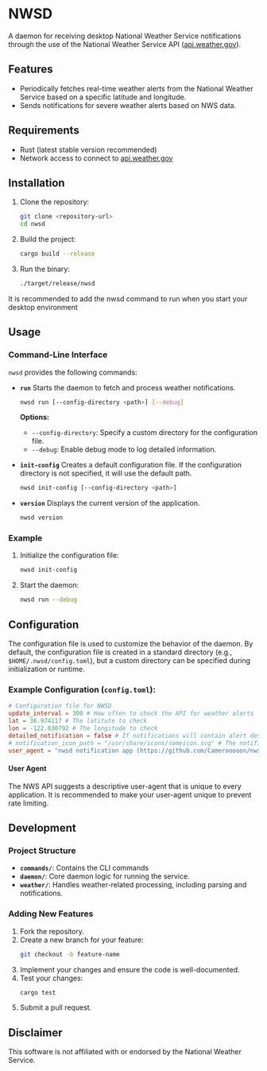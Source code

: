 # NWSD

A daemon for receiving desktop National Weather Service notifications through the use of the National Weather Service API ([api.weather.gov](https://api.weather.gov)).

## Features

- Periodically fetches real-time weather alerts from the National Weather Service based on a specific latitude and longitude.
- Sends notifications for severe weather alerts based on NWS data.

## Requirements

- Rust (latest stable version recommended)
- Network access to connect to [api.weather.gov](https://api.weather.gov)

## Installation

1. Clone the repository:
   ```bash
   git clone <repository-url>
   cd nwsd
   ```
2. Build the project:
   ```bash
   cargo build --release
   ```
3. Run the binary:
   ```bash
   ./target/release/nwsd
   ```

It is recommended to add the nwsd command to run when you start your desktop environment

## Usage

### Command-Line Interface

`nwsd` provides the following commands:

- **`run`**
  Starts the daemon to fetch and process weather notifications.
  ```bash
  nwsd run [--config-directory <path>] [--debug]
  ```
  **Options:**
  - `--config-directory`: Specify a custom directory for the configuration file.
  - `--debug`: Enable debug mode to log detailed information.

- **`init-config`**
  Creates a default configuration file. If the configuration directory is not specified, it will use the default path.
  ```bash
  nwsd init-config [--config-directory <path>]
  ```

- **`version`**
  Displays the current version of the application.
  ```bash
  nwsd version
  ```

### Example

1. Initialize the configuration file:
   ```bash
   nwsd init-config
   ```
2. Start the daemon:
   ```bash
   nwsd run --debug
   ```

## Configuration

The configuration file is used to customize the behavior of the daemon. By default, the configuration file is created in a standard directory (e.g., `$HOME/.nwsd/config.toml`), but a custom directory can be specified during initialization or runtime.

### Example Configuration (`config.toml`):

```toml
# Configuration file for NWSD
update_interval = 300 # How often to check the API for weather alerts
lat = 36.974117 # The latitute to check
lon = -122.030792 # The longitude to check
detailed_notification = false # If notifications will contain alert description instead of headline
# notification_icon_path = "/usr/share/icons/someicon.svg" # The notification icon path or comment out to use Papirus notifications
user_agent = "nwsd notification app (https://github.com/Camerooooon/nwsd)"
```

#### User Agent

The NWS API suggests a descriptive user-agent that is unique to every application. It is recommended to make your user-agent unique to prevent rate limiting.

## Development

### Project Structure

- **`commands/`**: Contains the CLI commands
- **`daemon/`**: Core daemon logic for running the service.
- **`weather/`**: Handles weather-related processing, including parsing and notifications.

### Adding New Features
1. Fork the repository.
2. Create a new branch for your feature:
   ```bash
   git checkout -b feature-name
   ```
3. Implement your changes and ensure the code is well-documented.
4. Test your changes:
   ```bash
   cargo test
   ```
5. Submit a pull request.

## Disclaimer

This software is not affiliated with or endorsed by the National Weather Service.
